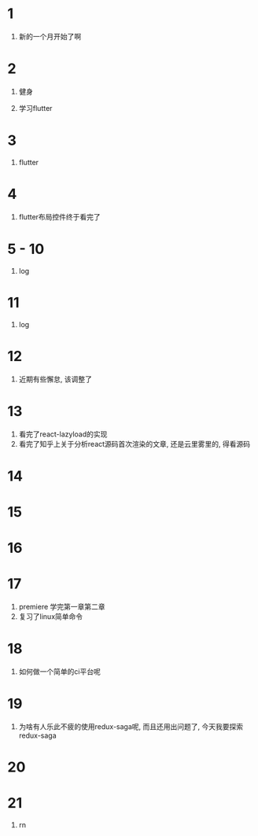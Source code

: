 # 1

1. 新的一个月开始了啊

# 2

1. 健身

2. 学习flutter

# 3

1. flutter

# 4

1. flutter布局控件终于看完了

# 5 - 10

1. log

# 11

1. log

# 12

1. 近期有些懈怠, 该调整了

# 13

1. 看完了react-lazyload的实现
2. 看完了知乎上关于分析react源码首次渲染的文章, 还是云里雾里的, 得看源码

# 14

# 15

# 16

# 17 

1. premiere 学完第一章第二章
2. 复习了linux简单命令

# 18

1. 如何做一个简单的ci平台呢

# 19

1. 为啥有人乐此不疲的使用redux-saga呢, 而且还用出问题了, 今天我要探索redux-saga

# 20

# 21

1. rn